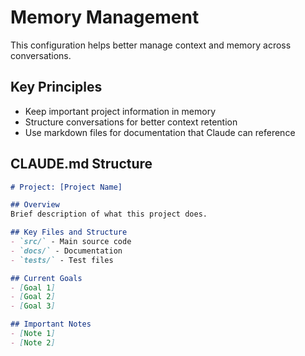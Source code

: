 # Memory Management

This configuration helps better manage context and memory across conversations.

## Key Principles

- Keep important project information in memory
- Structure conversations for better context retention
- Use markdown files for documentation that Claude can reference

## CLAUDE.md Structure

```markdown
# Project: [Project Name]

## Overview
Brief description of what this project does.

## Key Files and Structure
- `src/` - Main source code
- `docs/` - Documentation
- `tests/` - Test files

## Current Goals
- [Goal 1]
- [Goal 2]
- [Goal 3]

## Important Notes
- [Note 1]
- [Note 2]
```